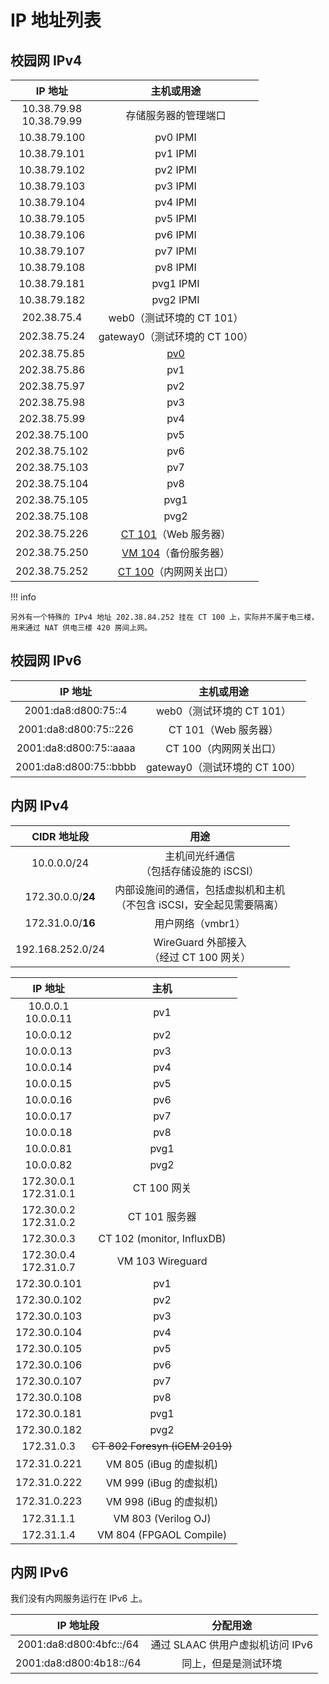 # IP 地址列表

## 校园网 IPv4

| IP 地址 | 主机或用途 |
| :-----: | :--------: |
| 10.38.79.98<br>10.38.79.99 | 存储服务器的管理端口 |
| 10.38.79.100 | pv0 IPMI |
| 10.38.79.101 | pv1 IPMI |
| 10.38.79.102 | pv2 IPMI |
| 10.38.79.103 | pv3 IPMI |
| 10.38.79.104 | pv4 IPMI |
| 10.38.79.105 | pv5 IPMI |
| 10.38.79.106 | pv6 IPMI |
| 10.38.79.107 | pv7 IPMI |
| 10.38.79.108 | pv8 IPMI |
| 10.38.79.181 | pvg1 IPMI |
| 10.38.79.182 | pvg2 IPMI |
| 202.38.75.4 | web0（测试环境的 CT 101） |
| 202.38.75.24 | gateway0（测试环境的 CT 100） |
| 202.38.75.85 | [pv0](../history/gen1.md#follow-ups) |
| 202.38.75.86 | pv1 |
| 202.38.75.97 | pv2 |
| 202.38.75.98 | pv3 |
| 202.38.75.99 | pv4 |
| 202.38.75.100 | pv5 |
| 202.38.75.102 | pv6 |
| 202.38.75.103 | pv7 |
| 202.38.75.104 | pv8 |
| 202.38.75.105 | pvg1 |
| 202.38.75.108 | pvg2 |
| 202.38.75.226 | [CT 101](../servers/ct101.md)（Web 服务器） |
| 202.38.75.250 | [VM 104](../servers/vm104.md)（备份服务器） |
| 202.38.75.252 | [CT 100](../servers/ct100.md)（内网网关出口） |

!!! info

    另外有一个特殊的 IPv4 地址 202.38.84.252 挂在 CT 100 上，实际并不属于电三楼，用来通过 NAT 供电三楼 420 房间上网。

## 校园网 IPv6

| IP 地址 | 主机或用途 |
| :-----: | :--------: |
| 2001:da8:d800:75::4 | web0（测试环境的 CT 101） |
| 2001:da8:d800:75::226 | CT 101（Web 服务器） |
| 2001:da8:d800:75::aaaa | CT 100（内网网关出口） |
| 2001:da8:d800:75::bbbb | gateway0（测试环境的 CT 100） |

## 内网 IPv4

| CIDR 地址段 | 用途 |
| :---------: | :--: |
| 10.0.0.0/24 | 主机间光纤通信<br>（包括存储设施的 iSCSI） |
| 172.30.0.0/**24** | 内部设施间的通信，包括虚拟机和主机<br>（不包含 iSCSI，安全起见需要隔离） |
| 172.31.0.0/**16** | 用户网络（vmbr1） |
| 192.168.252.0/24 | WireGuard 外部接入<br>（经过 CT 100 网关） |

| IP 地址 | 主机 |
| :-----: | :--: |
| 10.0.0.1<br>10.0.0.11 | pv1 |
| 10.0.0.12 | pv2 |
| 10.0.0.13 | pv3 |
| 10.0.0.14 | pv4 |
| 10.0.0.15 | pv5 |
| 10.0.0.16 | pv6 |
| 10.0.0.17 | pv7 |
| 10.0.0.18 | pv8 |
| 10.0.0.81 | pvg1 |
| 10.0.0.82 | pvg2 |
| 172.30.0.1<br>172.31.0.1 | CT 100 网关 |
| 172.30.0.2<br>172.31.0.2 | CT 101 服务器 |
| 172.30.0.3 | CT 102 (monitor, InfluxDB) |
| 172.30.0.4<br>172.31.0.7 | VM 103 Wireguard |
| 172.30.0.101 | pv1 |
| 172.30.0.102 | pv2 |
| 172.30.0.103 | pv3 |
| 172.30.0.104 | pv4 |
| 172.30.0.105 | pv5 |
| 172.30.0.106 | pv6 |
| 172.30.0.107 | pv7 |
| 172.30.0.108 | pv8 |
| 172.30.0.181 | pvg1 |
| 172.30.0.182 | pvg2 |
| 172.31.0.3 | <s>CT 802 Foresyn (iGEM 2019)</s><br> |
| 172.31.0.221 | VM 805 (iBug 的虚拟机) |
| 172.31.0.222 | VM 999 (iBug 的虚拟机) |
| 172.31.0.223 | VM 998 (iBug 的虚拟机) |
| 172.31.1.1 | VM 803 (Verilog OJ) |
| 172.31.1.4 | VM 804 (FPGAOL Compile) |

## 内网 IPv6

我们没有内网服务运行在 IPv6 上。

| IP 地址段 | 分配用途 |
| :-------: | :------: |
| 2001:da8:d800:4bfc::/64 | 通过 SLAAC 供用户虚拟机访问 IPv6 |
| 2001:da8:d800:4b18::/64 | 同上，但是是测试环境 |
